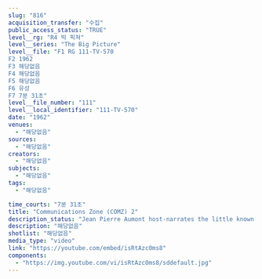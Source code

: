 ```yaml
---
slug: "816"
acquisition_transfer: "수집"
public_access_status: "TRUE"
level__rg: "R4 빅 픽쳐"
level__series: "The Big Picture"
level__file: "F1 RG 111-TV-570
F2 1962
F3 해당없음
F4 해당없음
F5 해당없음
F6 유성
F7 7분 31초"
level__file_number: "111"
level__local_identifier: "111-TV-570"
date: "1962"
venues: 
  - "해당없음"
sources: 
  - "해당없음"
creators: 
  - "해당없음"
subjects: 
  - "해당없음"
tags: 
  - "해당없음"

time_courts: "7분 31초"
title: "Communications Zone (COMZ) 2"
description_status: "Jean Pierre Aumont host-narrates the little known story of the Army`s vast logistical network COMZ: Communications Zone, US Army, Europe."
description: "해당없음"
shotlist: "해당없음"
media_type: "video"
link: "https://youtube.com/embed/isRtAzc0ms8"
components: 
  - "https://img.youtube.com/vi/isRtAzc0ms8/sddefault.jpg"
---
```

